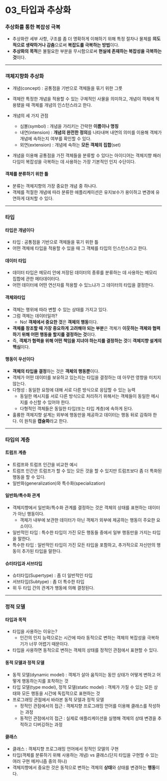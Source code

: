 # 03_타입과 추상화

### 추상화를 통한 복잡성 극복

- 추상화란 세부 사항, 구조를 좀 더 명확하게 이해하기 위해 특정 절차나 물체를 **의도적으로 생략하거나 감춤**으로써 **복잡도를 극복하는 방법**이다.
- **추상화의 목적**은 불필요한 부분을 무시함으로써 **현실에 존재하는 복잡성을 극복하는 것**이다.

------

### 객체지향화 추상화

- 개념(concept) : 공통점을 기반으로 객체들을 묶기 위한 그릇
- 객체란 특정한 개념을 적용할 수 있는 구체적인 사물을 의미하고, 개념이 객체에 적용됐을 때 객체를 개념의 인스턴스라고 한다.
- 개념의 세 가지 관점
  - 심볼(symbol) : 개념을 가리키는 간략한 **이름이나 명칭**
  - 내연(intension) : **개념의 완전한 정의**를 나타내며 내연의 의미를 이용해 객체가 개념에 속하는지 여부를 확인할 수 있다.
  - 외연(extension) : 개념에 속하는 **모든 객체의 집합**(set)

- 개념을 이용해 공통점을 가진 객체들을 분류할 수 있다는 아이디어는 객체지향 패러다임이 복잡성을 극복하는 데 사용하는 가장 기본적인 인지 수단이다.

#### 객체를 분류하기 위한 틀

- 분류는 객체지향의 가장 중요한 개념 중 하나다.
- 객체를 적절한 개념에 따라 분류한 애플리케이션은 유지보수가 용이하고 변경에 유연하게 대처할 수 있다.

------

### 타입

#### 타입은 개념이다

- 타입 : 공통점을 기반으로 객체들을 묶기 위한 틀
- 어떤 객체에 타입을 적용할 수 있을 때 그 객체를 타입의 인스턴스라고 한다.

#### 데이터 타입

- 데이터 타입은 메모리 안에 저장된 데이터의 종류를 분류하는 데 사용하는 메모리 집합에 관한 메타데이터다.
- 어떤 데이터에 어떤 연산자를 적용할 수 있느냐가 그 데이터의 타입을 결정한다.

#### 객체와타입

- 객체는 행위에 따라 변할 수 있는 상태를 가지고 있다.
- 그럼 객체는 데이터일까?
  - No! **객체에서 중요한 것**은 **객체의 행동**이다.
- **객체를 창조할 때 가장 중요하게 고려해야 되는 부분**은 객체가 **이웃하는 객체와 협력하기 위해 어떤 행동을 할지를 결정하는 것**이다.
- 즉, **객체가 협력을 위해 어떤 책임을 지녀야 하는지를 결정하는 것**이 **객체지향 설계의 핵심**이다.

#### 행동이 우선이다

- **객체의 타입을 결정**하는 것은 **객체의 행동뿐**이다.
- 객체가 어떤 데이터를 보유하고 있는지는 타입을 결정하는 데 아무런 영향을 미치지 않는다.
- 다형성 : 동일한 요청에 대해 서로 다른 방식으로 응답할 수 있는 능력
  - 동일한 메시지를 서로 다른 방식으로 처리하기 위해서는 객체들이 동일한 메시지를 수신할 수 있어야 한다.
  - 다형적인 객체들은 동일한 타입(또는 타입 계층)에 속하게 된다.
- 훌륭한 객체지향 설계는 외부에 행동만을 제공하고 데이터는 행동 뒤로 감춰야 한다. 이 원칙을 **캡슐화**라고 한다.

------

### 타입의 계층

#### 트럼프 계층

- 트럼프와 트럼프 인간을 비교한 예시
- 트럼프 인간은 트럼프가 할 수 있는 모든 것을 할 수 있지만 트럼프보다 좀 더 특화된 행동을 할 수 있다.
- 일반화(generalization)와 특수화(specialization)

#### 일반화/특수화 관계

- 객체지향에서 일반화/특수화 관계를 결정하는 것은 객체의 상태를 표현하는 데이터가 아닌 행동이다.
  - 객체가 내부에 보관한 데이터가 아닌 객체가 외부에 제공하는 행동이 주요한 요소이다.
- 일반적인 타입 : 특수한 타입이 가진 모든 행동들 중에서 일부 행동만을 가지는 타입을 말한다.
- 특수한 타입 : 일반적인 타입이 가진 모든 타입을 포함하고, 추가적으로 자신만의 행동이 추가된 타입을 말한다.

#### 슈터타입과 서브타입

- 슈터타입(Supertype) : 좀 더 일반적인 타입
- 서브타입(Subtype) : 좀 더 특수한 타입
- 위 두 타입 간의 관계가 행동에 의해 결정된다.

------

### 정적 모델

#### 타입과 목적

- 타입을 사용하는 이유는? 
  - 인간의 인지 능력으로는 시간에 따라 동적으로 변하는 객체의 복잡성을 극복하기가 너무 어렵기 때문이다.
- 타입을 사용하면 동적으로 변하는 객체의 상태를 정적인 관점에서 표현할 수 있다.

#### 동적 모델과 정적 모델

- 동적 모델(dynamic model) : 객체가 살아 움직이는 동안 상태가 어떻게 변하고 어떻게 행동하는지를 포착하는 것
- 타입 모델(type model), 정적 모델(static model) : 객체가 가질 수 있는 모든 상태와 모든 행동을 시간에 독립적으로 표현하는 것
- 프로그래밍 관점에서 바라본 동적 모델과 정적 모델
  - 정적인 관점에서의 접근 : 객체지향 프로그래밍 언어를 이용해 클래스를 작성하는 과정
  - 동적인 관점에서의 접근 : 실제로 애플리케이션을 실행해 객체의 상태 변경을 추적하고 디버깅하는 과정

#### 클래스

- 클래스 : 객체지향 프로그래밍 언어에서 정적인 모델의 구현
- 타입(객체를 분류하기 위해 사용하는 개념) vs 클래스(단지 타입을 구현할 수 있는 여러 구현 메커니즘 중의 하나)
- 객체지향에서 중요한 것은 동적으로 변하는 객체의 **상태**와 상태를 변경하는 **행동**이다.